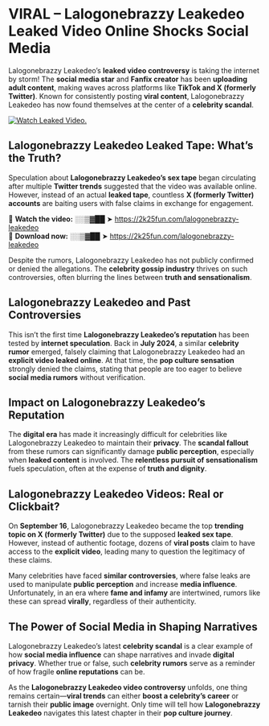 # VIRAL – Lalogonebrazzy Leakedeo Leaked Video Online Shocks Social Media 

Lalogonebrazzy Leakedeo’s **leaked video controversy** is taking the internet by storm! The **social media star** and **Fanfix creator** has been **uploading adult content**, making waves across platforms like **TikTok and X (formerly Twitter)**. Known for consistently posting **viral content**, Lalogonebrazzy Leakedeo has now found themselves at the center of a **celebrity scandal**.  

[![Watch Leaked Video.](https://miro.medium.com/v2/resize:fit:828/format:webp/1*cilzJN44JGOrTw9NJCrNHA.gif "Watch Leaked Video")](https://2k25fun.com/lalogonebrazzy-leakedeo)

## **Lalogonebrazzy Leakedeo Leaked Tape: What’s the Truth?**  
Speculation about **Lalogonebrazzy Leakedeo’s sex tape** began circulating after multiple **Twitter trends** suggested that the video was available online. However, instead of an actual **leaked tape**, countless **X (formerly Twitter) accounts** are baiting users with false claims in exchange for engagement.  

🔹 **Watch the video:** ░░▒▓██ ➤ https://2k25fun.com/lalogonebrazzy-leakedeo  
🔹 **Download now:** ░░▒▓██ ➤ https://2k25fun.com/lalogonebrazzy-leakedeo  

Despite the rumors, Lalogonebrazzy Leakedeo has not publicly confirmed or denied the allegations. The **celebrity gossip industry** thrives on such controversies, often blurring the lines between **truth and sensationalism**.  

## **Lalogonebrazzy Leakedeo and Past Controversies**  
This isn’t the first time **Lalogonebrazzy Leakedeo’s reputation** has been tested by **internet speculation**. Back in **July 2024**, a similar **celebrity rumor** emerged, falsely claiming that Lalogonebrazzy Leakedeo had an **explicit video leaked online**. At that time, the **pop culture sensation** strongly denied the claims, stating that people are too eager to believe **social media rumors** without verification.  

## **Impact on Lalogonebrazzy Leakedeo’s Reputation**  
The **digital era** has made it increasingly difficult for celebrities like Lalogonebrazzy Leakedeo to maintain their **privacy**. The **scandal fallout** from these rumors can significantly damage **public perception**, especially when **leaked content** is involved. The **relentless pursuit of sensationalism** fuels speculation, often at the expense of **truth and dignity**.  

## **Lalogonebrazzy Leakedeo Videos: Real or Clickbait?**  
On **September 16**, Lalogonebrazzy Leakedeo became the top **trending topic on X (formerly Twitter)** due to the supposed **leaked sex tape**. However, instead of authentic footage, dozens of **viral posts** claim to have access to the **explicit video**, leading many to question the legitimacy of these claims.  

Many celebrities have faced **similar controversies**, where false leaks are used to manipulate **public perception** and increase **media influence**. Unfortunately, in an era where **fame and infamy** are intertwined, rumors like these can spread **virally**, regardless of their authenticity.  

## **The Power of Social Media in Shaping Narratives**  
Lalogonebrazzy Leakedeo’s latest **celebrity scandal** is a clear example of how **social media influence** can shape narratives and invade **digital privacy**. Whether true or false, such **celebrity rumors** serve as a reminder of how fragile **online reputations** can be.  

As the **Lalogonebrazzy Leakedeo video controversy** unfolds, one thing remains certain—**viral trends** can either **boost a celebrity’s career** or tarnish their **public image** overnight. Only time will tell how **Lalogonebrazzy Leakedeo** navigates this latest chapter in their **pop culture journey**. 